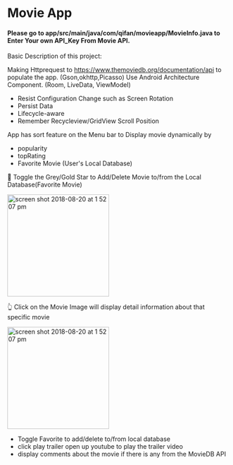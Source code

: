
# Movie App

#### Please go to app/src/main/java/com/qifan/movieapp/MovieInfo.java to Enter Your own API_Key From Movie API.



Basic Description of this project:

Making Httprequest to https://www.themoviedb.org/documentation/api to populate the app. (Gson,okhttp,Picasso)
Use Android Architecture Component. (Room, LiveData, ViewModel)
  - Resist Configuration Change such as Screen Rotation
  - Persist Data
  - Lifecycle-aware
  - Remember Recycleview/GridView Scroll Position


App has sort feature on the Menu bar to Display movie dynamically by 
- popularity 
- topRating
- Favorite Movie (User's Local Database)

:dizzy: Toggle the Grey/Gold Star to Add/Delete Movie to/from the Local Database(Favorite Movie)


<img width="231" alt="screen shot 2018-08-20 at 1 52 07 pm" src="https://user-images.githubusercontent.com/24483249/44429376-456f4480-a565-11e8-8019-afcf4913202c.png">

:point_up_2: Click on the Movie Image will display detail information about that specific movie


<img width="231" alt="screen shot 2018-08-20 at 1 52 07 pm" src="https://user-images.githubusercontent.com/24483249/44430080-a4ce5400-a567-11e8-815b-59c4472460ec.png">

- Toggle Favorite to add/delete to/from local database
- click play trailer open up youtube to play the trailer video
- display comments about the movie if there is any from the MovieDB API





